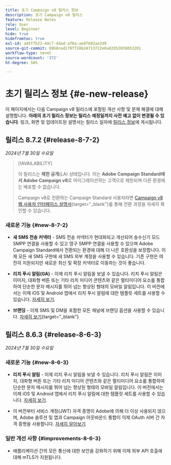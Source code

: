 ```yaml
---
title: 초기 Campaign v8 릴리스 정보
description: 초기 Campaign v8 릴리스
feature: Release Notes
role: User
level: Beginner
hide: true
hidefromtoc: true
exl-id: a45f7b22-44c7-4dad-af0a-ae8f683ae3d9
source-git-commit: 09b8ced170ff28b24713722e0a82852038053201
workflow-type: tm+mt
source-wordcount: '372'
ht-degree: 58%

---
```


# 초기 릴리스 정보 {#e-new-release}

이 페이지에서는 다음 Campaign v8 릴리스에 포함된 개선 사항 및 문제 해결에 대해 설명합니다. **아래의 초기 릴리스 정보는 릴리스 예정일까지 사전 예고 없이 변경될 수 있습니다**. 링크, 화면 및 업데이트된 설명서는 릴리스 일자에 [릴리스 정보](release-notes.md)에 게시됩니다.

## 릴리스 8.7.2 {#release-8-7-2}

_2024년 7월 30일 수요일_


>[!AVAILABILITY]
>
>이 릴리스는 **제한 공개**(LA) 상태입니다. 이는 **Adobe Campaign Standard에서 Adobe Campaign v8**&#x200B;로 마이그레이션하는 고객으로 제한되며 다른 환경에는 배포할 수 없습니다.
>
>Campaign v8로 전환하는 Campaign Standard 사용자라면 [Campaign v8 웹 사용자 인터페이스 설명서](https://experienceleague.adobe.com/ko/docs/campaign-web/v8/release-notes/acs-migration){target="_blank"}를 통해 전환 과정을 자세히 확인할 수 있습니다.

### 새로운 기능 {#new-8-7-2}

* **새 SMS 전송 커넥터** - SMS 전송 커넥터가 현대화되고 개선되어 송수신기 모드 SMPP 연결을 사용할 수 있고 영구 SMPP 연결을 사용할 수 있으며 Adobe Campaign Standard에서 전환되는 환경에 대해 더 나은 호환성을 보장합니다. 이제 모든 새 SMS 구현에 새 SMS 외부 계정을 사용할 수 있습니다. 기존 구현은 여전히 지원되지만 새로운 최신 및 확장 커넥터로 이동하는 것이 좋습니다.

* **리치 푸시 알림(GA)** - 이제 리치 푸시 알림을 보낼 수 있습니다. 리치 푸시 알림은 이미지, 대화형 버튼 또는 기타 리치 미디어 콘텐츠와 같은 멀티미디어 요소를 통합하여 단순한 문자 메시지를 뛰어 넘는 향상된 형태의 모바일 알림입니다. 이 버전에서는 이제 iOS 및 Android 앱에서 리치 푸시 알림에 대한 템플릿 세트를 사용할 수 있습니다. [자세히 보기](../send/rich-push.md).

* **브랜딩** - 이제 SMS 및 DM을 포함한 모든 채널에 브랜딩 옵션을 사용할 수 있습니다. [자세히 보기](https://experienceleague.adobe.com/docs/experience-cloud/campaign/branding/branding-gs.html?lang=ko){target="_blank"}

<!--
### Fixes {#fixes-8-7-2}

The following issues are fixed in this release:

NEO-76592, NEO-75400, NEO-77406, NEO-77674, NEO-77899, NEO-73989, NEO-76064, NEO-76039, NEO-76040, NEO-76845, NEO-76664, NEO-76682, NEO-76663, NEO-73602, NEO-72915, NEO-78134, NEO-77000, NEO-77002, NEO-76955, NEO-76864, NEO-76926, NEO-76495, NEO-77168, NEO-41058, NEO-75581, NEO-74647, NEO-74585, NEO-74586, NEO-74831, NEO-77319, NEO-78607.-->

## 릴리스 8.6.3 {#release-8-6-3}

_2024년 7월 30일 수요일_


### 새로운 기능 {#new-8-6-3}

* **리치 푸시 알림** - 이제 리치 푸시 알림을 보낼 수 있습니다. 리치 푸시 알림은 이미지, 대화형 버튼 또는 기타 리치 미디어 콘텐츠와 같은 멀티미디어 요소를 통합하여 단순한 문자 메시지를 뛰어 넘는 향상된 형태의 모바일 알림입니다. 이 버전에서는 이제 iOS 및 Android 앱에서 리치 푸시 알림에 대한 템플릿 세트를 사용할 수 있습니다. [자세히 보기](../send/rich-push.md).

* 이 버전부터 서비스 계정(JWT) 자격 증명이 Adobe에 의해 더 이상 사용되지 않으며, Adobe 솔루션 및 앱과 Campaign 아웃바운드 통합이 이제 OAuth 서버 간 자격 증명을 사용합니다. [자세히 알아보기](release-notes.md#change-8-7-1)


### 일반 개선 사항 {#improvements-8-6-3}

* 애플리케이션 간의 모든 통신에 대한 보안을 강화하기 위해 이제 외부 API 호출에 대해 mTLS가 지원됩니다.

<!--
### Fixes {#fixes-8-7-2}

The following issues are fixed in this release:
-->